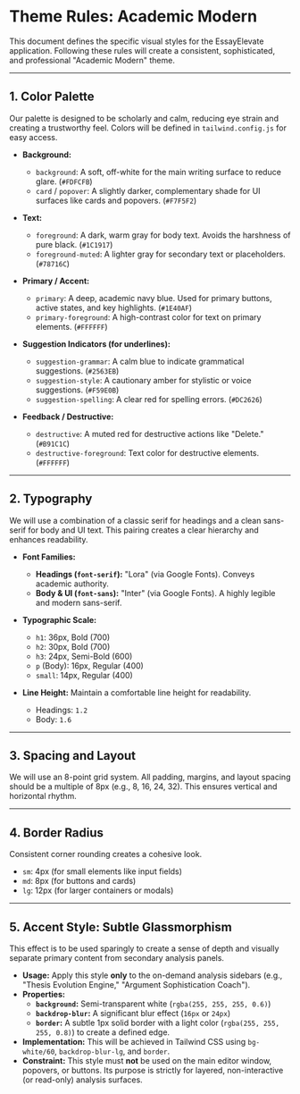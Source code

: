 # Theme Rules: Academic Modern

This document defines the specific visual styles for the EssayElevate application. Following these rules will create a consistent, sophisticated, and professional "Academic Modern" theme.

---

## 1. Color Palette

Our palette is designed to be scholarly and calm, reducing eye strain and creating a trustworthy feel. Colors will be defined in `tailwind.config.js` for easy access.

- **Background:**
  - `background`: A soft, off-white for the main writing surface to reduce glare. (`#FDFCFB`)
  - `card` / `popover`: A slightly darker, complementary shade for UI surfaces like cards and popovers. (`#F7F5F2`)

- **Text:**
  - `foreground`: A dark, warm gray for body text. Avoids the harshness of pure black. (`#1C1917`)
  - `foreground-muted`: A lighter gray for secondary text or placeholders. (`#78716C`)

- **Primary / Accent:**
  - `primary`: A deep, academic navy blue. Used for primary buttons, active states, and key highlights. (`#1E40AF`)
  - `primary-foreground`: A high-contrast color for text on primary elements. (`#FFFFFF`)

- **Suggestion Indicators (for underlines):**
  - `suggestion-grammar`: A calm blue to indicate grammatical suggestions. (`#2563EB`)
  - `suggestion-style`: A cautionary amber for stylistic or voice suggestions. (`#F59E0B`)
  - `suggestion-spelling`: A clear red for spelling errors. (`#DC2626`)

- **Feedback / Destructive:**
  - `destructive`: A muted red for destructive actions like "Delete." (`#B91C1C`)
  - `destructive-foreground`: Text color for destructive elements. (`#FFFFFF`)

---

## 2. Typography

We will use a combination of a classic serif for headings and a clean sans-serif for body and UI text. This pairing creates a clear hierarchy and enhances readability.

- **Font Families:**
  - **Headings (`font-serif`):** "Lora" (via Google Fonts). Conveys academic authority.
  - **Body & UI (`font-sans`):** "Inter" (via Google Fonts). A highly legible and modern sans-serif.

- **Typographic Scale:**
  - `h1`: 36px, Bold (700)
  - `h2`: 30px, Bold (700)
  - `h3`: 24px, Semi-Bold (600)
  - `p` (Body): 16px, Regular (400)
  - `small`: 14px, Regular (400)

- **Line Height:** Maintain a comfortable line height for readability.
  - Headings: `1.2`
  - Body: `1.6`

---

## 3. Spacing and Layout

We will use an 8-point grid system. All padding, margins, and layout spacing should be a multiple of 8px (e.g., 8, 16, 24, 32). This ensures vertical and horizontal rhythm.

---

## 4. Border Radius

Consistent corner rounding creates a cohesive look.

- `sm`: 4px (for small elements like input fields)
- `md`: 8px (for buttons and cards)
- `lg`: 12px (for larger containers or modals)

---

## 5. Accent Style: Subtle Glassmorphism

This effect is to be used sparingly to create a sense of depth and visually separate primary content from secondary analysis panels.

- **Usage:** Apply this style **only** to the on-demand analysis sidebars (e.g., "Thesis Evolution Engine," "Argument Sophistication Coach").
- **Properties:**
  - **`background`:** Semi-transparent white (`rgba(255, 255, 255, 0.6)`)
  - **`backdrop-blur`:** A significant blur effect (`16px` or `24px`)
  - **`border`:** A subtle 1px solid border with a light color (`rgba(255, 255, 255, 0.8)`) to create a defined edge.
- **Implementation:** This will be achieved in Tailwind CSS using `bg-white/60`, `backdrop-blur-lg`, and `border`.
- **Constraint:** This style must **not** be used on the main editor window, popovers, or buttons. Its purpose is strictly for layered, non-interactive (or read-only) analysis surfaces. 